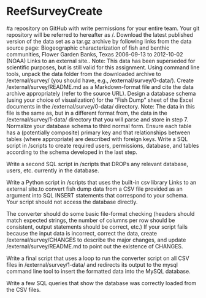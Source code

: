 # ReefSurveyCreate 
#a repository on GitHub with write permissions for your entire team. Your git repository will be referred to hereafter as <repoBase>/.
Download the latest published version of the data set as a tar.gz archive by following links from the data source page: Biogeographic characterization of fish and benthic communities, Flower Garden Banks, Texas 2006-09-13 to 2012-10-02 (NOAA) Links to an external site.. Note: This data has been superseded for scientific purposes, but is still valid for this assignment.
Using command line tools, unpack the data folder from the downloaded archive to <repoBase>/external/survey/ (you should have, e.g., <repoBase>/external/survey/0-data/).
Create <repoBase>/external/survey/README.md as a Markdown-format file and cite the data archive appropriately (refer to the source URL).
Design a database schema (using your choice of visualization) for the “Fish Dump” sheet of the Excel documents in the <repoBase>/external/survey/0-data/ directory. Note: The data in this file is the same as, but in a different format from, the data in the <repoBase>/external/survey/1-data/ directory that you will parse and store in step 7.
Normalize your database schema to third normal form. Ensure each table has a (potentially composite) primary key and that relationships between tables (where appropriate) are described with foreign keys.
Write a SQL script in <repoBase>/scripts to create required users, permissions, database, and tables according to the schema developed in the last step.

Write a second SQL script in <repoBase>/scripts that DROPs any relevant database, users, etc. currently in the database.

Write a Python script in <repoBase>/scripts that uses the built-in csv library Links to an external site.to convert fish dump data from a CSV file provided as an argument into SQL INSERT statements that correspond to your schema. Your script should not access the database directly.

The converter should do some basic file-format checking (headers should match expected strings, the number of columns per row should be consistent, output statements should be correct, etc.) If your script fails because the input data is incorrect, correct the data, create <repoBase>/external/survey/CHANGES to describe the major changes, and update <repoBase>/external/survey/README.md to point out the existence of CHANGES.

Write a final script that uses a loop to run the converter script on all CSV files in <repoBase>/external/survey/1-data/ and redirects its output to the mysql command line tool to insert the formatted data into the MySQL database.

Write a few SQL queries that show the database was correctly loaded from the CSV files.
